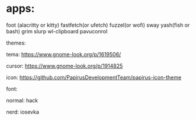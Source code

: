 # apps:
  
foot (alacritty or kitty) fastfetch(or ufetch) fuzzel(or wofi) sway yash(fish or bash) grim slurp wl-clipboard pavuconrol

themes:

tema: https://www.gnome-look.org/p/1619506/

cursor: https://www.gnome-look.org/p/1914825

icon: https://github.com/PapirusDevelopmentTeam/papirus-icon-theme


font:

normal:  hack

nerd:    iosevka
